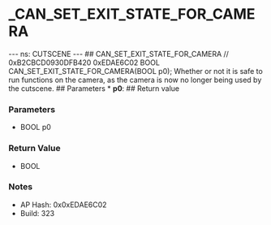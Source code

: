 # _CAN_SET_EXIT_STATE_FOR_CAMERA

--- ns: CUTSCENE --- ## CAN_SET_EXIT_STATE_FOR_CAMERA  // 0xB2CBCD0930DFB420 0xEDAE6C02 BOOL CAN_SET_EXIT_STATE_FOR_CAMERA(BOOL p0);  Whether or not it is safe to run functions on the camera, as the camera is now no longer being used by the cutscene.  ## Parameters * **p0**:  ## Return value

### Parameters
* BOOL p0

### Return Value
* BOOL

### Notes
* AP Hash: 0x0xEDAE6C02
* Build: 323


